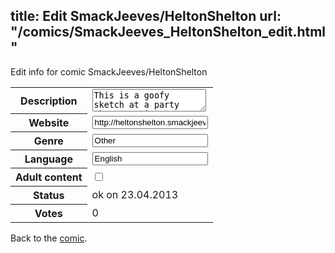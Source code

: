 title: Edit SmackJeeves/HeltonShelton
url: "/comics/SmackJeeves_HeltonShelton_edit.html"
---
Edit info for comic SmackJeeves/HeltonShelton

<form name="comic" action="http://gaepostmail.appengine.com/comic" name="post">
<table class="comicinfo">
<tr>
<th>Description</th><td><textarea name="description">This is a goofy sketch at a party that grew into a two-book saga about a multi-generational battle against the darkness inside us. Shelton1 and Shelton2 set out to fight the Final Boss, but victory carries a cost for Shelton1. A party of heroes begin a quest of vengeance, but can they overcome their rivalries before facing their ultimate foe? A spellcasting musician learns to deal with death, but can she deal with life?</textarea></td>
</tr>
<tr>
<th>Website</th><td><input type="text" name="url" value="http://heltonshelton.smackjeeves.com/comics/"/></td>
</tr>
<tr>
<th>Genre</th><td><input type="text" name="genre" value="Other"/></td>
</tr>
<tr>
<th>Language</th><td><input type="text" name="language" value="English"/></td>
</tr>
<tr>
<th>Adult content</th><td><input type="checkbox" name="adult" value="adult" /></td>
</tr>
<tr>
<th>Status</th><td>ok on 23.04.2013</td>
</tr>
<tr>
<th>Votes</th><td>0</div></td>
</tr>
</table>
</form>

Back to the [comic](/comics/SmackJeeves_HeltonShelton.html).
